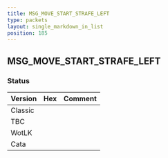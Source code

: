 ```yaml
---
title: MSG_MOVE_START_STRAFE_LEFT
type: packets
layout: single_markdown_in_list
position: 185
---
```


## MSG_MOVE_START_STRAFE_LEFT

### Status

Version | Hex | Comment
---------- | ---------- | ---------- 
Classic |  |  
TBC |  |  
WotLK |  |  
Cata |  |  
